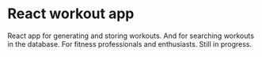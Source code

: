 # React workout app
React app for generating and storing workouts. And for searching workouts in the database. For fitness professionals and enthusiasts. Still in progress. 

